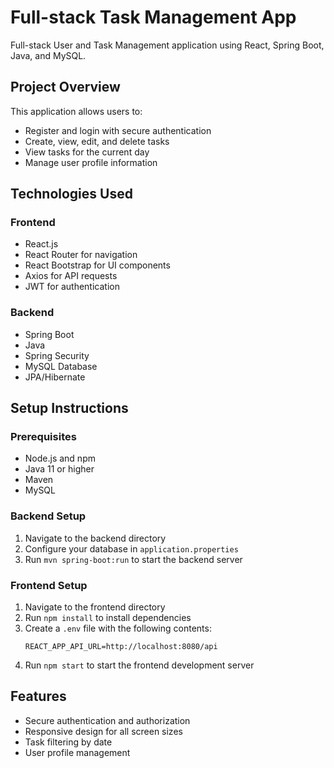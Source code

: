 # Full-stack Task Management App

Full-stack User and Task Management application using React, Spring Boot, Java, and MySQL.

## Project Overview

This application allows users to:

- Register and login with secure authentication
- Create, view, edit, and delete tasks
- View tasks for the current day
- Manage user profile information

## Technologies Used

### Frontend

- React.js
- React Router for navigation
- React Bootstrap for UI components
- Axios for API requests
- JWT for authentication

### Backend

- Spring Boot
- Java
- Spring Security
- MySQL Database
- JPA/Hibernate

## Setup Instructions

### Prerequisites

- Node.js and npm
- Java 11 or higher
- Maven
- MySQL

### Backend Setup

1. Navigate to the backend directory
2. Configure your database in `application.properties`
3. Run `mvn spring-boot:run` to start the backend server

### Frontend Setup

1. Navigate to the frontend directory
2. Run `npm install` to install dependencies
3. Create a `.env` file with the following contents:
   ```
   REACT_APP_API_URL=http://localhost:8080/api
   ```
4. Run `npm start` to start the frontend development server

## Features

- Secure authentication and authorization
- Responsive design for all screen sizes
- Task filtering by date
- User profile management
